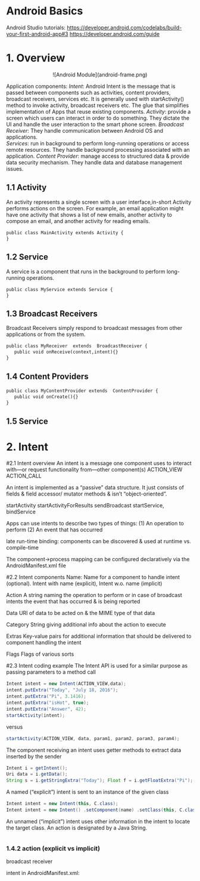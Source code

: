 # Android Basics

Android Studio tutorials:
https://developer.android.com/codelabs/build-your-first-android-app#3
https://developer.android.com/guide


# 1. Overview
<p align="center">
![Android Module](android-frame.png)
</p>

Application components:
*Intent*: Android Intent is the message that is passed between components such as activities, content providers, broadcast receivers, services etc. It is generally used with startActivity() method to invoke activity, broadcast receivers etc. The glue that simplifies implementation of Apps that reuse existing components.
*Activity*: provide a screen which users can interact in order to do something. They dictate the UI and handle the user interaction to the smart phone screen.
*Broadcast Receiver*: They handle communication between Android OS and applications.  
*Services*: run in background to perform long-running operations or access remote resources. They handle background processing associated with an application.
*Content Provider*: manage access to structured data & provide data security mechanism. They handle data and database management issues.  

## 1.1 Activity
An activity represents a single screen with a user interface,in-short Activity performs actions on the screen. For example, an email application might have one activity that shows a list of new emails, another activity to compose an email, and another activity for reading emails.  
```
public class MainActivity extends Activity {
}
```

## 1.2 Service
A service is a component that runs in the background to perform long-running operations.  
```
public class MyService extends Service {
}
```

## 1.3 Broadcast Receivers
Broadcast Receivers simply respond to broadcast messages from other applications or from the system.  
```
public class MyReceiver  extends  BroadcastReceiver {
   public void onReceive(context,intent){}
}
```

## 1.4 Content Providers

```
public class MyContentProvider extends  ContentProvider {
   public void onCreate(){}
}
```
## 1.5 Service

# 2. Intent
#2.1 Intent overview
An intent is a message one component uses to interact with—or request functionality from—other component(s)
ACTION_VIEW
ACTION_CALL

An intent is implemented as a “passive” data structure. It just consists of fields & field accessor/ mutator methods & isn’t “object-oriented”.

startActivity
startActivityForResults
sendBroadcast
startService, bindService


Apps can use intents to describe two types of things:
(1) An operation to perform
(2) An event that has occurred

late run-time binding: components can be discovered & used at runtime vs. compile-time

The component->process mapping can be configured declaratively via the AndroidManifest.xml file

#2.2 Intent components
Name: Name for a component to handle intent (optional). Intent with name (explicit), Intent w.o. name (implicit)  

Action
A string naming the operation to perform or in case of broadcast intents the event that has occurred & is being reported

Data
URI of data to be acted on & the MIME type of that data

Category
String giving additional info about the action to execute

Extras
Key-value pairs for additional information that should be delivered to component handling the intent

Flags
Flags of various sorts


#2.3 Intent coding example
The Intent API is used for a similar purpose as passing parameters to a method call
```java
Intent intent = new Intent(ACTION_VIEW,data); 
intent.putExtra("Today", "July 18, 2016"); 
intent.putExtra("Pi", 3.1416); 
intent.putExtra("isHot", true); 
intent.putExtra("Answer", 42);
startActivity(intent);
```
versus
```java
startActivity(ACTION_VIEW, data, param1, param2, param3, param4);
```

The component receiving an intent uses getter methods to extract data inserted by the sender
```java
Intent i = getIntent();
Uri data = i.getData();
String s = i.getStringExtra("Today"); Float f = i.getFloatExtra("Pi"); Boolean b = i.getBooleanExtra("isHot"); Integer n = i.getIntegerExtra("Answer");
```

A named (“explicit”) intent is sent to an instance of the given class
```java
Intent intent = new Intent(this, C.class);
Intent intent = new Intent() .setComponent(name) .setClass(this, C.class);
```

An unnamed (“implicit”) intent uses other information in the intent to locate the target class.
An action is designated by a Java String.
```java


```

### 1.4.2 action (explicit vs implicit)
broadcast receiver


intent in AndroidManifest.xml:





